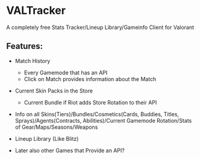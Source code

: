 # VALTracker
A completely free Stats Tracker/Lineup Library/Gameinfo Client for Valorant

## Features:
- Match History 
  - Every Gamemode that has an API
  - Click on Match provides information about the Match

- Current Skin Packs in the Store
  - Current Bundle if Riot adds Store Rotation to their API

- Info on all Skins(Tiers)/Bundles/Cosmetics(Cards, Buddies, Titles, Sprays)/Agents(Contracts, Abilities)/Current Gamemode Rotation/Stats of Gear/Maps/Seasons/Weapons
- Lineup Library (Like Blitz)
- Later also other Games that Provide an API?
